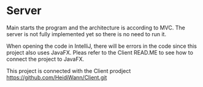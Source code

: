 # Server
Main starts the program and the architecture is according to MVC.
The server is not fully implemented yet so there is no need to run it. 

When opening the code in IntelliJ, there will be errors in the code since this project also uses JavaFX. Pleas refer to the
Client READ.ME to see how to connect the project to JavaFX.

This project is connected with the Client prodject https://github.com/HeidiWann/Client.git
